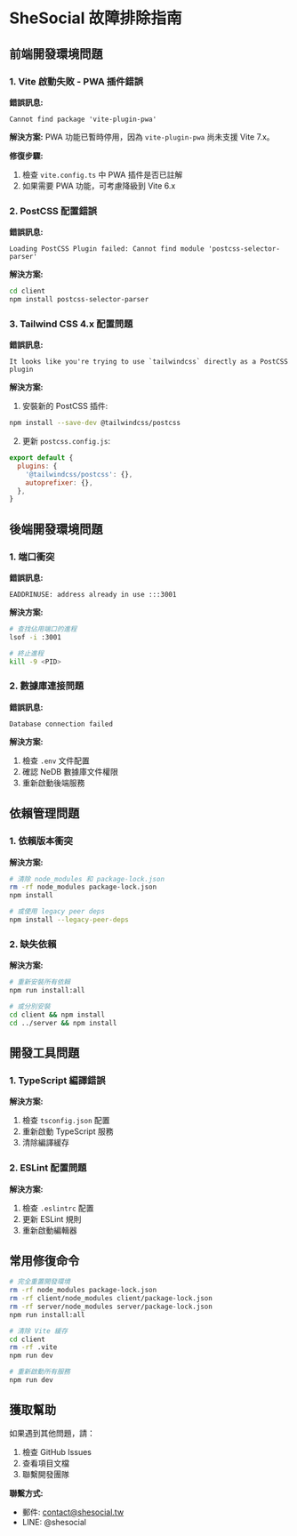 # SheSocial 故障排除指南

## 前端開發環境問題

### 1. Vite 啟動失敗 - PWA 插件錯誤

**錯誤訊息:**
```
Cannot find package 'vite-plugin-pwa'
```

**解決方案:**
PWA 功能已暫時停用，因為 `vite-plugin-pwa` 尚未支援 Vite 7.x。

**修復步驟:**
1. 檢查 `vite.config.ts` 中 PWA 插件是否已註解
2. 如果需要 PWA 功能，可考慮降級到 Vite 6.x

### 2. PostCSS 配置錯誤

**錯誤訊息:**
```
Loading PostCSS Plugin failed: Cannot find module 'postcss-selector-parser'
```

**解決方案:**
```bash
cd client
npm install postcss-selector-parser
```

### 3. Tailwind CSS 4.x 配置問題

**錯誤訊息:**
```
It looks like you're trying to use `tailwindcss` directly as a PostCSS plugin
```

**解決方案:**
1. 安裝新的 PostCSS 插件:
```bash
npm install --save-dev @tailwindcss/postcss
```

2. 更新 `postcss.config.js`:
```javascript
export default {
  plugins: {
    '@tailwindcss/postcss': {},
    autoprefixer: {},
  },
}
```

## 後端開發環境問題

### 1. 端口衝突

**錯誤訊息:**
```
EADDRINUSE: address already in use :::3001
```

**解決方案:**
```bash
# 查找佔用端口的進程
lsof -i :3001

# 終止進程
kill -9 <PID>
```

### 2. 數據庫連接問題

**錯誤訊息:**
```
Database connection failed
```

**解決方案:**
1. 檢查 `.env` 文件配置
2. 確認 NeDB 數據庫文件權限
3. 重新啟動後端服務

## 依賴管理問題

### 1. 依賴版本衝突

**解決方案:**
```bash
# 清除 node_modules 和 package-lock.json
rm -rf node_modules package-lock.json
npm install

# 或使用 legacy peer deps
npm install --legacy-peer-deps
```

### 2. 缺失依賴

**解決方案:**
```bash
# 重新安裝所有依賴
npm run install:all

# 或分別安裝
cd client && npm install
cd ../server && npm install
```

## 開發工具問題

### 1. TypeScript 編譯錯誤

**解決方案:**
1. 檢查 `tsconfig.json` 配置
2. 重新啟動 TypeScript 服務
3. 清除編譯緩存

### 2. ESLint 配置問題

**解決方案:**
1. 檢查 `.eslintrc` 配置
2. 更新 ESLint 規則
3. 重新啟動編輯器

## 常用修復命令

```bash
# 完全重置開發環境
rm -rf node_modules package-lock.json
rm -rf client/node_modules client/package-lock.json
rm -rf server/node_modules server/package-lock.json
npm run install:all

# 清除 Vite 緩存
cd client
rm -rf .vite
npm run dev

# 重新啟動所有服務
npm run dev
```

## 獲取幫助

如果遇到其他問題，請：

1. 檢查 GitHub Issues
2. 查看項目文檔
3. 聯繫開發團隊

**聯繫方式:**
- 郵件: contact@shesocial.tw
- LINE: @shesocial
